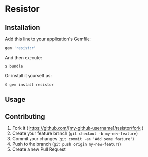 # Resistor

## Installation

Add this line to your application's Gemfile:

```ruby
gem 'resistor'
```

And then execute:

    $ bundle

Or install it yourself as:

    $ gem install resistor

## Usage

## Contributing

1. Fork it ( https://github.com/[my-github-username]/resistor/fork )
2. Create your feature branch (`git checkout -b my-new-feature`)
3. Commit your changes (`git commit -am 'Add some feature'`)
4. Push to the branch (`git push origin my-new-feature`)
5. Create a new Pull Request
